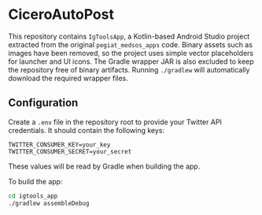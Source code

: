 # CiceroAutoPost

This repository contains `IgToolsApp`, a Kotlin-based Android Studio project extracted from the original `pegiat_medsos_apps` code.
Binary assets such as images have been removed, so the project uses simple vector placeholders for launcher and UI icons.
The Gradle wrapper JAR is also excluded to keep the repository free of binary
artifacts. Running `./gradlew` will automatically download the required
wrapper files.

## Configuration

Create a `.env` file in the repository root to provide your Twitter API
credentials. It should contain the following keys:

```
TWITTER_CONSUMER_KEY=your_key
TWITTER_CONSUMER_SECRET=your_secret
```

These values will be read by Gradle when building the app.

To build the app:

```bash
cd igtools_app
./gradlew assembleDebug
```
